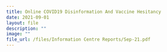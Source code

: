 ```yaml
---
title: Online COVID19 Disinformation And Vaccine Hesitancy
date: 2021-09-01
layout: file
description: ""
image: ""
file_url: /files/Information Centre Reports/Sep-21.pdf
---
```


